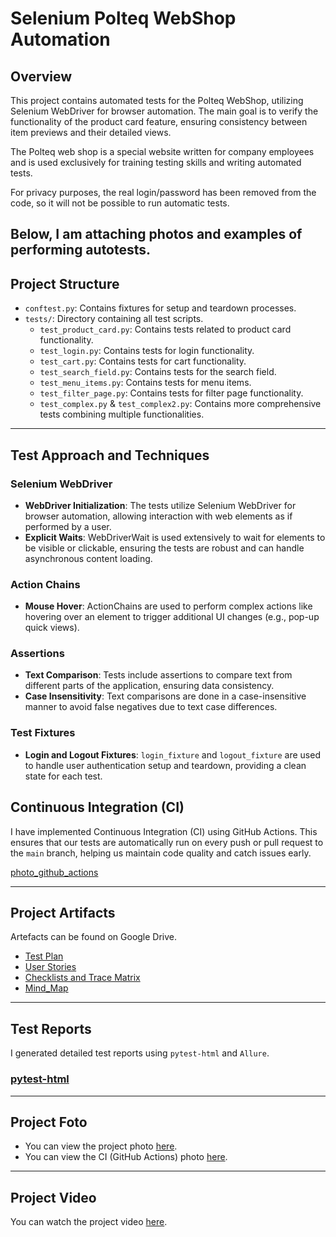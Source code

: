 # Selenium Polteq WebShop Automation

## Overview
This project contains automated tests for the Polteq WebShop, utilizing Selenium WebDriver for browser automation. The main goal is to verify the functionality of the product card feature, ensuring consistency between item previews and their detailed views.

The Polteq web shop is a special website written for company employees and is used exclusively for training testing skills and writing automated tests. 

For privacy purposes, the real login/password has been removed from the code, so it will not be possible to run automatic tests.

Below, I am attaching photos and examples of performing autotests.
---
## Project Structure

- `conftest.py`: Contains fixtures for setup and teardown processes.
- `tests/`: Directory containing all test scripts.
  - `test_product_card.py`: Contains tests related to product card functionality.
  - `test_login.py`: Contains tests for login functionality.
  - `test_cart.py`: Contains tests for cart functionality.
  - `test_search_field.py`: Contains tests for the search field.
  - `test_menu_items.py`: Contains tests for menu items.
  - `test_filter_page.py`: Contains tests for filter page functionality.
  - `test_complex.py` & `test_complex2.py`: Contains more comprehensive tests combining multiple functionalities.
---
## Test Approach and Techniques

### Selenium WebDriver

- **WebDriver Initialization**: The tests utilize Selenium WebDriver for browser automation, allowing interaction with web elements as if performed by a user.
- **Explicit Waits**: WebDriverWait is used extensively to wait for elements to be visible or clickable, ensuring the tests are robust and can handle asynchronous content loading.

### Action Chains

- **Mouse Hover**: ActionChains are used to perform complex actions like hovering over an element to trigger additional UI changes (e.g., pop-up quick views).

### Assertions

- **Text Comparison**: Tests include assertions to compare text from different parts of the application, ensuring data consistency.
- **Case Insensitivity**: Text comparisons are done in a case-insensitive manner to avoid false negatives due to text case differences.

### Test Fixtures

- **Login and Logout Fixtures**: `login_fixture` and `logout_fixture` are used to handle user authentication setup and teardown, providing a clean state for each test.

## Continuous Integration (CI)

I have implemented Continuous Integration (CI) using GitHub Actions. This ensures that our tests are automatically run on every push or pull request to the `main` branch, helping us maintain code quality and catch issues early.

[photo_github_actions](https://drive.google.com/file/d/17g_aE7-ORcpqNbzI8XSFPGCnUp9K5ji3/view?usp=sharing)

---

## Project Artifacts
Artefacts can be found on Google Drive.

- <a href="https://docs.google.com/document/d/1mu7r23lQwvueH1c_ltrmVmpEzFx3lkqlwZ1kSe0A0x4/edit?usp=sharing" target="_blank">Test Plan</a>
- <a href="https://docs.google.com/spreadsheets/d/1f4Q8VN6Gufj0R72tmPBWx7tXoL7sAcTbXJKIx3ZEtRk/edit?usp=sharing" target="_blank">User Stories</a>
- <a href="https://docs.google.com/spreadsheets/d/1bLJAJp9h3iQc03_BMJ5PXBq2RVoE54kseyUYoxY_feQ/edit?usp=sharing" target="_blank">Checklists and Trace Matrix</a>
- <a href="https://vnlashin-tester.github.io/Mind_Map/markmap.html" target="_blank">Mind_Map</a> 
---
## Test Reports

I generated detailed test reports using `pytest-html` and `Allure`.

### [pytest-html](https://drive.google.com/file/d/1BhHSUf5RCV2NeKoZVlgSVAp0XJeE2rlQ/view?usp=sharing)

---
## Project Foto
- You can view the project photo [here](https://drive.google.com/file/d/16NlwY4c6LlZIT03l575fhe9UNs3B_iCp/view?usp=sharing).
- You can view the CI (GitHub Actions) photo [here](https://drive.google.com/file/d/17g_aE7-ORcpqNbzI8XSFPGCnUp9K5ji3/view?usp=sharing).
---
## Project Video

You can watch the project video [here](https://drive.google.com/file/d/1WYFYeKUsBqskbnGyemiqKeKtWVNvv30N/view?usp=sharing).
